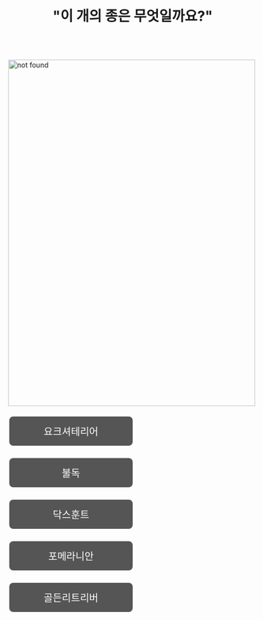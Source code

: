 <!DOCTYPE html>
<html>
  <title> 문제1 </title>
  <head>
    <style>
      .button{
        background-color: #555555;
        border: none;
        color: white;
        padding: 15px 32px;
        text-align: center;
        display: inline-block;
        margin: 4px 2px;
        cursor: pointer;
        font-size: 20px;
        border-radius: 8px;
        width: 250px;
      }
      .alert{
        padding: 20px;
        background-color: f44336;
        color: white;
      }
    </style>
<body onload="question()">
  <script>
    function question(){
      alert("첫번째 문제입니다 잘 맞춰주세요")
    }
  </script>
  <h1><center> "이 개의 종은 무엇일까요?" </cneter></h1><br>
  <br>
  <br>
  <img src="http://blogfiles7.naver.net/20130707_201/junsusobagi_1373172601010umt0X_JPEG/Pomeranian-Puppy10.jpg=onclick"
   alt="not found" id="dog" width="500px" height="700px">
  <br>
  <br>
  <input type ="button" value="요크셔테리어" class="button" onclick="alert('틀렸습니다')
  ">
  <br>
  <br>
  <input type ="button" value="불독"  class="button" onclick="alert('틀렸습니다')
  ">
  <br>
  <br>
  <input type ="button" value="닥스훈트" class="button" onclick="alert('틀렸습니다')
  ">
  <br>
  <br>
  <a href="file:///C:/Users/kk/Desktop/WEB/%EB%AC%B8%EC%A0%9C2.html"><button class="button"> 포메라니안 </button></a>
  <br>
  <br>
  <input type ="button" value="골든리트리버" class="button" onclick="alert('틀렸습니다')
  ">
  <br>
  <br>
  <br>
  <br>
  <br>
  </body>
</html>
